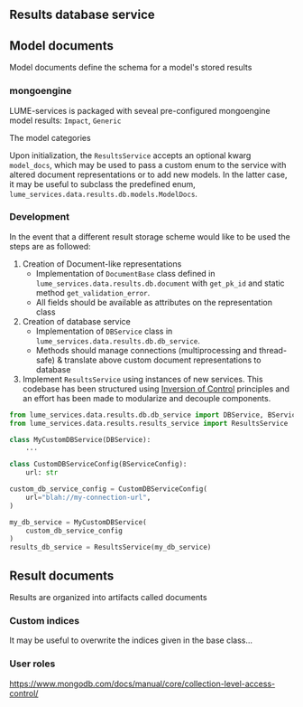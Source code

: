 


## Results database service




## Model documents

Model documents define the schema for a model's stored results




### mongoengine

LUME-services is packaged with seveal pre-configured mongoengine model results: `Impact`, `Generic`


The model categories


Upon initialization, the `ResultsService` accepts an optional kwarg `model_docs`, which may be used to pass a custom enum to the service with altered document representations or to add new models. In the latter case, it may be useful to subclass the predefined enum, `lume_services.data.results.db.models.ModelDocs`.

### Development 

In the event that a different result storage scheme would like to be used the steps are as followed:
1. Creation of Document-like representations
    - Implementation of `DocumentBase` class defined in `lume_services.data.results.db.document` with `get_pk_id` and static method `get_validation_error`.
    - All fields should be available as attributes on the representation class
2. Creation of database service
    - Implementation of `DBService` class in `lume_services.data.results.db.db_service`. 
    - Methods should manage connections (multiprocessing and thread-safe) & translate above custom document representations to database
3. Implement `ResultsService` using instances of new services. This codebase has been structured using [Inversion of Control](https://en.wikipedia.org/wiki/Inversion_of_control) principles and an effort has been made to modularize and decouple components. 

```python
from lume_services.data.results.db.db_service import DBService, BServiceConfig
from lume_services.data.results.results_service import ResultsService

class MyCustomDBService(DBService):
    ...

class CustomDBServiceConfig(BServiceConfig):
    url: str

custom_db_service_config = CustomDBServiceConfig(
    url="blah://my-connection-url",
)

my_db_service = MyCustomDBService(
    custom_db_service_config
)
results_db_service = ResultsService(my_db_service)

```


## Result documents

Results are organized into artifacts called documents

### Custom indices

It may be useful to overwrite the indices given in the base class...


### User roles

https://www.mongodb.com/docs/manual/core/collection-level-access-control/